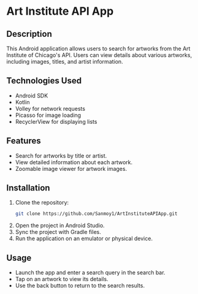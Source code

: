 # Art Institute API App

## Description
This Android application allows users to search for artworks from the Art Institute of Chicago's API. Users can view details about various artworks, including images, titles, and artist information.

## Technologies Used
- Android SDK
- Kotlin
- Volley for network requests
- Picasso for image loading
- RecyclerView for displaying lists

## Features
- Search for artworks by title or artist.
- View detailed information about each artwork.
- Zoomable image viewer for artwork images.

## Installation
1. Clone the repository:
   ```bash
   git clone https://github.com/Sanmoy1/ArtInstituteAPIApp.git
   ```
2. Open the project in Android Studio.
3. Sync the project with Gradle files.
4. Run the application on an emulator or physical device.

## Usage
- Launch the app and enter a search query in the search bar.
- Tap on an artwork to view its details.
- Use the back button to return to the search results.

